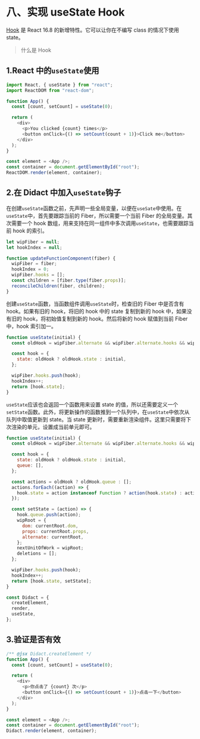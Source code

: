 # 八、实现 useState Hook

[Hook](https://zh-hans.reactjs.org/docs/hooks-overview.html) 是 React 16.8 的新增特性。它可以让你在不编写 class 的情况下使用 state。

> 什么是 Hook

## 1.React 中的`useState`使用

```javascript
import React, { useState } from "react";
import ReactDOM from "react-dom";

function App() {
  const [count, setCount] = useState(0);

  return (
    <div>
      <p>You clicked {count} times</p>
      <button onClick={() => setCount(count + 1)}>Click me</button>
    </div>
  );
}

const element = <App />;
const container = document.getElementById("root");
ReactDOM.render(element, container);
```

## 2.在 Didact 中加入`useState`钩子

在创建`useState`函数之前，先声明一些全局变量，以便在`useSate`中使用。在`useState`中，首先要跟踪当前的 Fiber，所以需要一个当前 Fiber 的全局变量。其次需要一个 hook 数组，用来支持在同一组件中多次调用`useState`，也需要跟踪当前 hook 的索引。

```javascript
let wipFiber = null;
let hookIndex = null;

function updateFunctionComponent(fiber) {
  wipFiber = fiber;
  hookIndex = 0;
  wipFiber.hooks = [];
  const children = [fiber.type(fiber.props)];
  reconcileChildren(fiber, children);
}
```

创建`useState`函数，当函数组件调用`useState`时，检查旧的 Fiber 中是否含有 hook。如果有旧的 hook，将旧的 hook 中的 state 复制到新的 hook 中，如果没有旧的 hook，将初始值复制到新的 hook。然后将新的 hook 赋值到当前 Fiber 中，hook 索引加一。

```javascript
function useState(initial) {
  const oldHook = wipFiber.alternate && wipFiber.alternate.hooks && wipFiber.alternate.hooks[hookIndex];

  const hook = {
    state: oldHook ? oldHook.state : initial,
  };

  wipFiber.hooks.push(hook);
  hookIndex++;
  return [hook.state];
}
```

`useState`应该也会返回一个函数用来设置 state 的值，所以还需要定义一个`setState`函数。此外，将更新操作的函数推到一个队列中，在`useState`中依次从队列中取值更新到 state。当 state 更新时，需要重新渲染组件。这里只需要将下次渲染的单元，设置成当前单元即可。

```javascript
function useState(initial) {
  const oldHook = wipFiber.alternate && wipFiber.alternate.hooks && wipFiber.alternate.hooks[hookIndex];

  const hook = {
    state: oldHook ? oldHook.state : initial,
    queue: [],
  };

  const actions = oldHook ? oldHook.queue : [];
  actions.forEach((action) => {
    hook.state = action instanceof Function ? action(hook.state) : action;
  });

  const setState = (action) => {
    hook.queue.push(action);
    wipRoot = {
      dom: currentRoot.dom,
      props: currentRoot.props,
      alternate: currentRoot,
    };
    nextUnitOfWork = wipRoot;
    deletions = [];
  };

  wipFiber.hooks.push(hook);
  hookIndex++;
  return [hook.state, setState];
}
```

```javascript
const Didact = {
  createElement,
  render,
  useState,
};
```

## 3.验证是否有效

```javascript
/** @jsx Didact.createElement */
function App() {
  const [count, setCount] = useState(0);

  return (
    <div>
      <p>你点击了 {count} 次</p>
      <button onClick={() => setCount(count + 1)}>点击一下</button>
    </div>
  );
}

const element = <App />;
const container = document.getElementById("root");
Didact.render(element, container);
```

